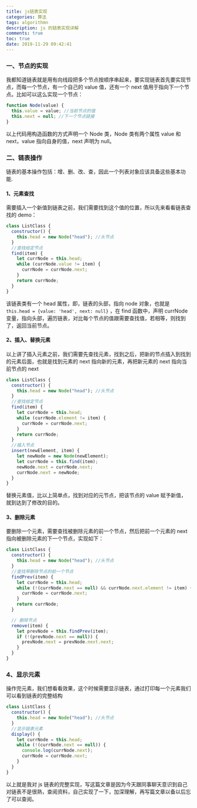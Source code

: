 ```yaml
---
title: js链表实现
categories: 算法
tags: algorithmn
description: js 的链表实现详解
comments: true
toc: true
date: 2019-11-29 09:42:41
---
```


### 一、节点的实现

我都知道链表就是用有向线段把多个节点按顺序串起来，要实现链表首先要实现节点，而每一个节点，有一个自己的 value 值，还有一个 next 值用于指向下一个节点。比如可以这么实现一个节点：

```js
function Node(value) {
  this.value = value; //当前节点的值
  this.next = null; //下一个节点链接
}
```

以上代码用构造函数的方式声明一个 Node 类，Node 类有两个属性 value 和 next，value 指向自身的值，next 声明为 null。

### 二、链表操作

链表的基本操作包括：增、删、改、查，因此一个列表对象应该具备这些基本功能.

#### 1、元素查找

需要插入一个新值到链表之前，我们需要找到这个值的位置，所以先来看看链表查找的 demo：

```js
class ListClass {
  constructor() {
    this.head = new Node("head"); //头节点
  }
  //查找给定节点
  find(item) {
    let currNode = this.head;
    while (currNode.value != item) {
      currNode = currNode.next;
    }
    return currNode;
  }
}
```

该链表类有一个 head 属性，即，链表的头部，指向 node 对象，也就是 `this.head = {value: 'head', next: null}` ，在 find 函数中，声明 currNode 变量，指向头部，遍历链表，对比每个节点的值跟需要查找值，若相等，则找到了，返回当前节点。

#### 2、插入、替换元素

以上讲了插入元素之前，我们需要先查找元素，找到之后，把新的节点插入到找到的元素后面，也就是找到元素的 next 指向新的元素，再把新元素的 next 指向当前节点的 next

```js
class ListClass {
  constructor() {
    this.head = new Node("head"); //头节点
  }
  //查找给定节点
  find(item) {
    let currNode = this.head;
    while (currNode.element != item) {
      currNode = currNode.next;
    }
    return currNode;
  }
  //插入节点
  insert(newElement, item) {
    let newNode = new Node(newElement);
    let currNode = this.find(item);
    newNode.next = currNode.next;
    currNode.next = newNode;
  }
}
```

替换元素值，比以上简单点，找到对应的元节点，把该节点的 value 赋予新值，就到达到了修改的目的。

#### 3、删除元素

要删除一个元素，需要查找被删除元素的前一个节点，然后把前一个元素的 next 指向被删除元素的下一个节点，实现如下：

```js
class ListClass {
  constructor() {
    this.head = new Node("head"); //头节点
  }
  //查找带删除节点的前一个节点
  findPrev(item) {
    let currNode = this.head;
    while (!(currNode.next == null) && currNode.next.element != item) {
      currNode = currNode.next;
    }
    return currNode;
  }

  // 删除节点
  remove(item) {
    let prevNode = this.findPrev(item);
    if (!(prevNode.next == null)) {
      prevNode.next = prevNode.next.next;
    }
  }
}
```

### 4、显示元素

操作完元素，我们想看看效果，这个时候需要显示链表，通过打印每一个元素我们可以看到链表的完整结构

```js
class ListClass {
  constructor() {
    this.head = new Node("head"); //头节点
  }
  //显示链表元素
  display() {
    let currNode = this.head;
    while (!(currNode.next == null)) {
      console.log(currNode.next);
      currNode = currNode.next;
    }
  }
}
```

以上就是我对 js 链表的完整实现，写这篇文章是因为今天跟同事聊天意识到自己对链表不是很熟，查阅资料，自己实现了一下，加深理解，再写篇文章以备以后忘了可以查阅。
